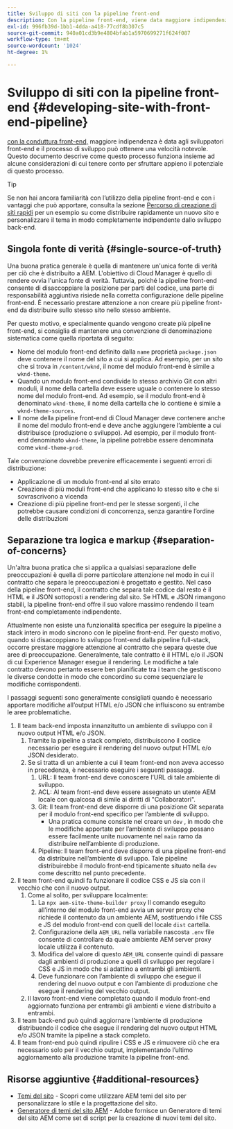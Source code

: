 ```yaml
---
title: Sviluppo di siti con la pipeline front-end
description: Con la pipeline front-end, viene data maggiore indipendenza agli sviluppatori front-end e il processo di sviluppo può ottenere una notevole velocità.
exl-id: 996fb39d-1bb1-4dda-a418-77cdf8b307c5
source-git-commit: 940a01cd3b9e4804bfab1a5970699271f624f087
workflow-type: tm+mt
source-wordcount: '1024'
ht-degree: 1%

---
```


# Sviluppo di siti con la pipeline front-end {#developing-site-with-front-end-pipeline}

[con la conduttura front-end,](/help/implementing/cloud-manager/configuring-pipelines/introduction-ci-cd-pipelines.md#front-end) maggiore indipendenza è data agli sviluppatori front-end e il processo di sviluppo può ottenere una velocità notevole. Questo documento descrive come questo processo funziona insieme ad alcune considerazioni di cui tenere conto per sfruttare appieno il potenziale di questo processo.

>[!TIP]
>
>Se non hai ancora familiarità con l’utilizzo della pipeline front-end e con i vantaggi che può apportare, consulta la sezione [Percorso di creazione di siti rapidi](/help/journey-sites/quick-site/overview.md) per un esempio su come distribuire rapidamente un nuovo sito e personalizzare il tema in modo completamente indipendente dallo sviluppo back-end.

## Singola fonte di verità {#single-source-of-truth}

Una buona pratica generale è quella di mantenere un&#39;unica fonte di verità per ciò che è distribuito a AEM. L&#39;obiettivo di Cloud Manager è quello di rendere ovvia l&#39;unica fonte di verità. Tuttavia, poiché la pipeline front-end consente di disaccoppiare la posizione per parti del codice, una parte di responsabilità aggiuntiva risiede nella corretta configurazione delle pipeline front-end. È necessario prestare attenzione a non creare più pipeline front-end da distribuire sullo stesso sito nello stesso ambiente.

Per questo motivo, e specialmente quando vengono create più pipeline front-end, si consiglia di mantenere una convenzione di denominazione sistematica come quella riportata di seguito:

* Nome del modulo front-end definito dalla `name` proprietà `package.json` deve contenere il nome del sito a cui si applica. Ad esempio, per un sito che si trova in `/content/wknd`, il nome del modulo front-end è simile a `wknd-theme`.
* Quando un modulo front-end condivide lo stesso archivio Git con altri moduli, il nome della cartella deve essere uguale o contenere lo stesso nome del modulo front-end. Ad esempio, se il modulo front-end è denominato `wknd-theme`, il nome della cartella che lo contiene è simile a `wknd-theme-sources`.
* Il nome della pipeline front-end di Cloud Manager deve contenere anche il nome del modulo front-end e deve anche aggiungere l’ambiente a cui distribuisce (produzione o sviluppo). Ad esempio, per il modulo front-end denominato `wknd-theme`, la pipeline potrebbe essere denominata come `wknd-theme-prod`.

Tale convenzione dovrebbe prevenire efficacemente i seguenti errori di distribuzione:

* Applicazione di un modulo front-end al sito errato
* Creazione di più moduli front-end che applicano lo stesso sito e che si sovrascrivono a vicenda
* Creazione di più pipeline front-end per le stesse sorgenti, il che potrebbe causare condizioni di concorrenza, senza garantire l’ordine delle distribuzioni

## Separazione tra logica e markup {#separation-of-concerns}

Un&#39;altra buona pratica che si applica a qualsiasi separazione delle preoccupazioni è quella di porre particolare attenzione nel modo in cui il contratto che separa le preoccupazioni è progettato e gestito. Nel caso della pipeline front-end, il contratto che separa tale codice dal resto è il HTML e il JSON sottoposti a rendering dal sito. Se HTML e JSON rimangono stabili, la pipeline front-end offre il suo valore massimo rendendo il team front-end completamente indipendente.

Attualmente non esiste una funzionalità specifica per eseguire la pipeline a stack intero in modo sincrono con le pipeline front-end. Per questo motivo, quando si disaccoppiano lo sviluppo front-end dalla pipeline full-stack, occorre prestare maggiore attenzione al contratto che separa queste due aree di preoccupazione. Generalmente, tale contratto è il HTML e/o il JSON di cui Experience Manager esegue il rendering. Le modifiche a tale contratto devono pertanto essere ben pianificate tra i team che gestiscono le diverse condotte in modo che concordino su come sequenziare le modifiche corrispondenti.

I passaggi seguenti sono generalmente consigliati quando è necessario apportare modifiche all’output HTML e/o JSON che influiscono su entrambe le aree problematiche.

1. Il team back-end imposta innanzitutto un ambiente di sviluppo con il nuovo output HTML e/o JSON.
   1. Tramite la pipeline a stack completo, distribuiscono il codice necessario per eseguire il rendering del nuovo output HTML e/o JSON desiderato.
   1. Se si tratta di un ambiente a cui il team front-end non aveva accesso in precedenza, è necessario eseguire i seguenti passaggi.
      1. URL: Il team front-end deve conoscere l’URL di tale ambiente di sviluppo.
      1. ACL: Al team front-end deve essere assegnato un utente AEM locale con qualcosa di simile ai diritti di &quot;Collaboratori&quot;.
      1. Git: Il team front-end deve disporre di una posizione Git separata per il modulo front-end specifico per l’ambiente di sviluppo.
         * Una pratica comune consiste nel creare un `dev` , in modo che le modifiche apportate per l’ambiente di sviluppo possano essere facilmente unite nuovamente nel `main` ramo da distribuire nell’ambiente di produzione.
      1. Pipeline: Il team front-end deve disporre di una pipeline front-end da distribuire nell’ambiente di sviluppo. Tale pipeline distribuirebbe il modulo front-end tipicamente situato nella `dev` come descritto nel punto precedente.
1. Il team front-end quindi fa funzionare il codice CSS e JS sia con il vecchio che con il nuovo output.
   1. Come al solito, per sviluppare localmente:
      1. La `npx aem-site-theme-builder proxy` Il comando eseguito all’interno del modulo front-end avvia un server proxy che richiede il contenuto da un ambiente AEM, sostituendo i file CSS e JS del modulo front-end con quelli del locale `dist` cartella.
      1. Configurazione della `AEM_URL` nella variabile nascosta `.env` file consente di controllare da quale ambiente AEM server proxy locale utilizza il contenuto.
      1. Modifica del valore di questo `AEM_URL` consente quindi di passare dagli ambienti di produzione a quelli di sviluppo per regolare i CSS e JS in modo che si adattino a entrambi gli ambienti.
      1. Deve funzionare con l’ambiente di sviluppo che esegue il rendering del nuovo output e con l’ambiente di produzione che esegue il rendering del vecchio output.
   1. Il lavoro front-end viene completato quando il modulo front-end aggiornato funziona per entrambi gli ambienti e viene distribuito a entrambi.
1. Il team back-end può quindi aggiornare l’ambiente di produzione distribuendo il codice che esegue il rendering del nuovo output HTML e/o JSON tramite la pipeline a stack completo.
1. Il team front-end può quindi ripulire i CSS e JS e rimuovere ciò che era necessario solo per il vecchio output, implementando l’ultimo aggiornamento alla produzione tramite la pipeline front-end.

## Risorse aggiuntive {#additional-resources}

* [Temi del sito](/help/sites-cloud/administering/site-creation/site-themes.md) - Scopri come utilizzare AEM temi del sito per personalizzare lo stile e la progettazione del sito.
* [Generatore di temi del sito AEM](https://github.com/adobe/aem-site-theme-builder) - Adobe fornisce un Generatore di temi del sito AEM come set di script per la creazione di nuovi temi del sito.
